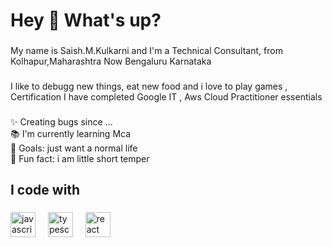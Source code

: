 <h1 align="left">Hey 👋 What's up?</h1>

###

<p align="left">My name is Saish.M.Kulkarni and I'm a Technical Consultant, from Kolhapur,Maharashtra Now Bengaluru Karnataka </p>

###

<p align="left"> I like to debugg new things, eat new food and i love to play games , 
  Certification
  I have completed Google IT ,
  Aws Cloud Practitioner essentials   
</p>

###

<p align="left">✨ Creating bugs since ...<br>📚 I'm currently learning Mca  <br>🎯 Goals: just want a normal life <br>🎲 Fun fact: i am little short temper </p>

###

<h2 align="left">I code with </h2>

###

<div align="left">
  <img src="https://cdn.jsdelivr.net/gh/devicons/devicon/icons/javascript/javascript-original.svg" height="40" alt="javascript logo"  />
  <img width="12" />
  <img src="https://cdn.jsdelivr.net/gh/devicons/devicon/icons/typescript/typescript-original.svg" height="40" alt="typescript logo"  />
  <img width="12" />
  <img src="https://cdn.jsdelivr.net/gh/devicons/devicon/icons/react/react-original.svg" height="40" alt="react logo"  />
  <img width="12" />

</div>

###
